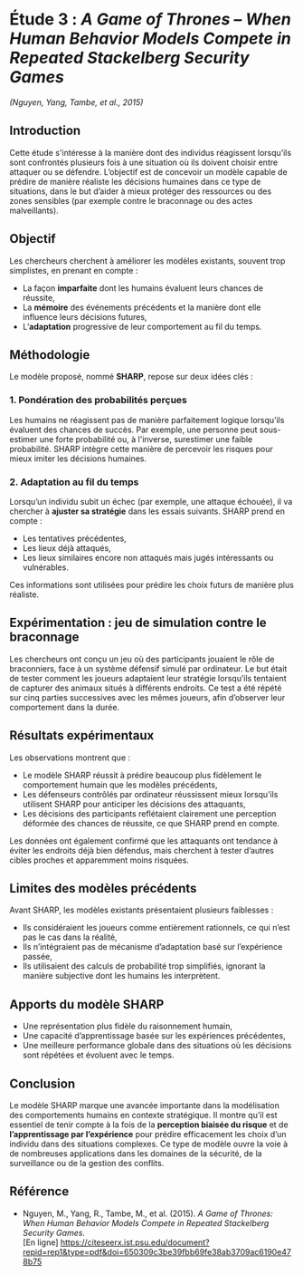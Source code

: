 # Étude 3 : *A Game of Thrones – When Human Behavior Models Compete in Repeated Stackelberg Security Games*  
*(Nguyen, Yang, Tambe, et al., 2015)*

## Introduction

Cette étude s'intéresse à la manière dont des individus réagissent lorsqu’ils sont confrontés plusieurs fois à une situation où ils doivent choisir entre attaquer ou se défendre. L’objectif est de concevoir un modèle capable de prédire de manière réaliste les décisions humaines dans ce type de situations, dans le but d’aider à mieux protéger des ressources ou des zones sensibles (par exemple contre le braconnage ou des actes malveillants).

## Objectif

Les chercheurs cherchent à améliorer les modèles existants, souvent trop simplistes, en prenant en compte :

- La façon **imparfaite** dont les humains évaluent leurs chances de réussite,
- La **mémoire** des événements précédents et la manière dont elle influence leurs décisions futures,
- L’**adaptation** progressive de leur comportement au fil du temps.

## Méthodologie

Le modèle proposé, nommé **SHARP**, repose sur deux idées clés :

### 1. Pondération des probabilités perçues

Les humains ne réagissent pas de manière parfaitement logique lorsqu’ils évaluent des chances de succès. Par exemple, une personne peut sous-estimer une forte probabilité ou, à l'inverse, surestimer une faible probabilité. SHARP intègre cette manière de percevoir les risques pour mieux imiter les décisions humaines.

### 2. Adaptation au fil du temps

Lorsqu’un individu subit un échec (par exemple, une attaque échouée), il va chercher à **ajuster sa stratégie** dans les essais suivants. SHARP prend en compte :
- Les tentatives précédentes,
- Les lieux déjà attaqués,
- Les lieux similaires encore non attaqués mais jugés intéressants ou vulnérables.

Ces informations sont utilisées pour prédire les choix futurs de manière plus réaliste.

## Expérimentation : jeu de simulation contre le braconnage

Les chercheurs ont conçu un jeu où des participants jouaient le rôle de braconniers, face à un système défensif simulé par ordinateur. Le but était de tester comment les joueurs adaptaient leur stratégie lorsqu’ils tentaient de capturer des animaux situés à différents endroits. Ce test a été répété sur cinq parties successives avec les mêmes joueurs, afin d’observer leur comportement dans la durée.

## Résultats expérimentaux

Les observations montrent que :

- Le modèle SHARP réussit à prédire beaucoup plus fidèlement le comportement humain que les modèles précédents,
- Les défenseurs contrôlés par ordinateur réussissent mieux lorsqu’ils utilisent SHARP pour anticiper les décisions des attaquants,
- Les décisions des participants reflétaient clairement une perception déformée des chances de réussite, ce que SHARP prend en compte.

Les données ont également confirmé que les attaquants ont tendance à éviter les endroits déjà bien défendus, mais cherchent à tester d’autres cibles proches et apparemment moins risquées.

## Limites des modèles précédents

Avant SHARP, les modèles existants présentaient plusieurs faiblesses :

- Ils considéraient les joueurs comme entièrement rationnels, ce qui n’est pas le cas dans la réalité,
- Ils n’intégraient pas de mécanisme d’adaptation basé sur l’expérience passée,
- Ils utilisaient des calculs de probabilité trop simplifiés, ignorant la manière subjective dont les humains les interprètent.

## Apports du modèle SHARP

- Une représentation plus fidèle du raisonnement humain,
- Une capacité d’apprentissage basée sur les expériences précédentes,
- Une meilleure performance globale dans des situations où les décisions sont répétées et évoluent avec le temps.

## Conclusion

Le modèle SHARP marque une avancée importante dans la modélisation des comportements humains en contexte stratégique. Il montre qu’il est essentiel de tenir compte à la fois de la **perception biaisée du risque** et de **l’apprentissage par l’expérience** pour prédire efficacement les choix d’un individu dans des situations complexes. Ce type de modèle ouvre la voie à de nombreuses applications dans les domaines de la sécurité, de la surveillance ou de la gestion des conflits.

## Référence

- Nguyen, M., Yang, R., Tambe, M., et al. (2015). *A Game of Thrones: When Human Behavior Models Compete in Repeated Stackelberg Security Games*.  
  [En ligne] https://citeseerx.ist.psu.edu/document?repid=rep1&type=pdf&doi=650309c3be39fbb69fe38ab3709ac6190e478b75
